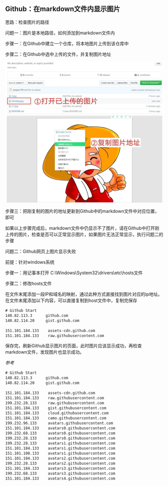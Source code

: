 ## Github：在markdown文件内显示图片

思路：检查图片的路径

问题一：图片是本地路径，如何添加到markdown文件内

步骤一：在Github中建立一个仓库，将本地图片上传到该仓库中

步骤二：在Github中选中上传的文件，并复制图片地址

![Github在markdown文件内显示图片1](https://github.com/afroginawell/BlogImages/blob/main/Github%E5%9C%A8markdown%E6%96%87%E4%BB%B6%E5%86%85%E6%98%BE%E7%A4%BA%E5%9B%BE%E7%89%871.jpg)

步骤三：把刚复制的图片的地址更新到Github中的markdown文件中对应位置，即可

如果以上步骤完成后，markdown文件中仍显示不了图片，请在Github中打开刚上传的图片，检查是否可以正常显示图片，如果图片无法正常显示，执行问题二的步骤

问题二：Github网页上图片显示失败

前提：针对windows系统

步骤一：用记事本打开 C:\Windows\System32\drivers\etc\hosts文件

步骤二：修改hosts文件

​	在文件末尾添加一段IP和域名的映射，通过此种方式直接找到图片对应的ip地址。在文件末尾添加以下内容，可以直接复制到host文件中，复制完保存

```
# Github Start 
140.82.113.3      github.com
140.82.114.20     gist.github.com

151.101.184.133    assets-cdn.github.com
151.101.184.133    raw.githubusercontent.com
```

​	保存完，刷新Github显示图片的页面，此时图片应该显示成功，再检查markdown文件，发现图片也显示成功。

*参考*

```
# Github Start 
140.82.113.3      github.com
140.82.114.20     gist.github.com
 
151.101.184.133    assets-cdn.github.com
151.101.184.133    raw.githubusercontent.com
199.232.28.133     raw.githubusercontent.com 
151.101.184.133    gist.githubusercontent.com
151.101.184.133    cloud.githubusercontent.com
151.101.184.133    camo.githubusercontent.com
199.232.96.133     avatars.githubusercontent.com
151.101.184.133    avatars0.githubusercontent.com
199.232.68.133     avatars0.githubusercontent.com
199.232.28.133     avatars0.githubusercontent.com 
199.232.28.133     avatars1.githubusercontent.com
151.101.184.133    avatars1.githubusercontent.com
151.101.108.133    avatars1.githubusercontent.com
151.101.184.133    avatars2.githubusercontent.com
199.232.28.133     avatars2.githubusercontent.com
151.101.184.133    avatars3.githubusercontent.com
199.232.68.133     avatars3.githubusercontent.com
151.101.184.133    avatars4.githubusercontent.com
```

